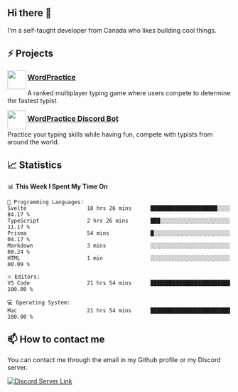 <h2>Hi there 👋</h2>

<p>I'm a self-taught developer from Canada who likes building cool things.</p>

<h2>⚡ Projects</h2>

<img align="left" src="https://i.imgur.com/6RT8VFO.png" width="42" height="42" />
<h3><a target="_blank" href="https://wordpractice.io/">WordPractice</a></h3>
<p>A ranked multiplayer typing game where users compete to determine the fastest typist.</p>

<img align="left" src="https://i.imgur.com/VVcLezs.png" width="42" height="42" />
<h3><a target="_blank" href="https://discord.com/application-directory/743183681182498906">WordPractice Discord Bot</a></h3>
<p>Practice your typing skills while having fun, compete with typists from around the world.</p>

<h2>📈 Statistics</h2>

<!--START_SECTION:waka-->
📊 **This Week I Spent My Time On** 

```text
💬 Programming Languages: 
Svelte                   18 hrs 26 mins      █████████████████████░░░░   84.17 % 
TypeScript               2 hrs 26 mins       ███░░░░░░░░░░░░░░░░░░░░░░   11.17 % 
Prisma                   54 mins             █░░░░░░░░░░░░░░░░░░░░░░░░   04.17 % 
Markdown                 3 mins              ░░░░░░░░░░░░░░░░░░░░░░░░░   00.24 % 
HTML                     1 min               ░░░░░░░░░░░░░░░░░░░░░░░░░   00.09 % 

🔥 Editors: 
VS Code                  21 hrs 54 mins      █████████████████████████   100.00 % 

💻 Operating System: 
Mac                      21 hrs 54 mins      █████████████████████████   100.00 % 
```


<!--END_SECTION:waka-->

<h2>📫 How to contact me</h2>

You can contact me through the email in my Github profile or my Discord server.

[![Discord Server Link](https://dcbadge.vercel.app/api/server/DHnk46C)](https://discord.gg/DHnk46C)

